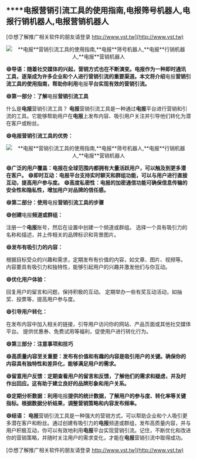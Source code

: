## ****电报**营销引流工具的使用指南,**电报**筛号机器人,**电报**行销机器人,**电报**营销机器人**

[😍想了解推广相关软件的朋友请登录 http://www.vst.tw](http://www.vst.tw)

 <center><img src="https://vst.tw/MP4/tuiguang/png/0.png" alt="**电报**营销引流工具的使用指南,**电报**筛号机器人,**电报**行销机器人,**电报**营销机器人"></center>

**😄导语：随着社交媒体的兴起，营销方式也在不断演变。**电报**作为一种即时通讯工具，逐渐成为许多企业和个人进行营销引流的重要渠道。本文将介绍**电报**营销引流工具的使用指南，帮助你利用**电报**平台实现有效的营销引流。**

**😄第一部分：了解**电报**营销引流工具**

什么是**电报**营销引流工具？
**电报**营销引流工具是一种通过**电报**平台进行营销和引流的工具。它能够帮助用户在**电报**上发布内容、吸引用户关注并引导他们转化为潜在客户或粉丝。

**😄**电报**营销引流工具的优势：**

 <center><img src="https://vst.tw/MP4/tuiguang/png/7.png" alt="**电报**营销引流工具的使用指南,**电报**筛号机器人,**电报**行销机器人,**电报**营销机器人"></center>

**😄广泛的用户覆盖：**电报**在全球范围内都拥有大量活跃用户，可以触及到更多潜在客户。**
**😄即时互动：**电报**平台支持实时聊天和群组功能，可以与用户进行直接互动，提高用户参与度。**
**😄高度私密性：**电报**的加密通信功能可确保信息传输的安全性和隐私性，增加用户对品牌的信任感。**

**😄第二部分：使用**电报**营销引流工具的步骤**

**😄创建**电报**频道或群组：**

注册一个**电报**账号，然后在设置中创建一个频道或群组。
选择一个具有吸引力的名称和描述，并上传相关的品牌标识和背景图片。

**😄发布有吸引力的内容：**

根据目标受众的兴趣和需求，定期发布有价值的内容，如文章、图片、视频等。
内容要具有吸引力和独特性，能够引起用户的兴趣并激发他们与你互动。

**😄优化用户体验：**

回复用户的留言和问题，保持积极的互动。
定期举办一些有奖互动活动，如抽奖、投票等，提高用户参与度。

**😄引导用户转化：**

在发布内容中加入相关的链接，引导用户访问你的网站、产品页面或其他社交媒体平台。
提供优惠券、免费试用等福利，促使用户进行转化行为。

**😄第三部分：注意事项和技巧**

**😄高质量内容至关重要：发布有价值和有趣的内容是吸引用户的关键。确保你的内容具有独特性和差异化，能够满足用户的需求。**

**😄留意用户反馈：定期查看用户的留言和反馈，了解他们的需求和疑虑，并及时作出回应。这有助于建立良好的品牌形象和用户关系。**

**😄定期分析数据：利用**电报**提供的统计数据，了解用户的参与度、转化率等关键指标。根据数据分析结果，调整营销策略和内容发布频率。**

**😄结语：**
**电报**营销引流工具是一种强大的营销方式，可以帮助企业和个人吸引更多潜在客户和粉丝。通过创建有吸引力的**电报**频道或群组，发布高质量内容，并与用户积极互动，你可以有效地利用**电报**平台实现营销引流。记住，不断优化和改进你的营销策略，并随时关注用户的需求变化，才能在**电报**营销引流中取得成功。

[😍想了解推广相关软件的朋友请登录 http://www.vst.tw](http://www.vst.tw)



